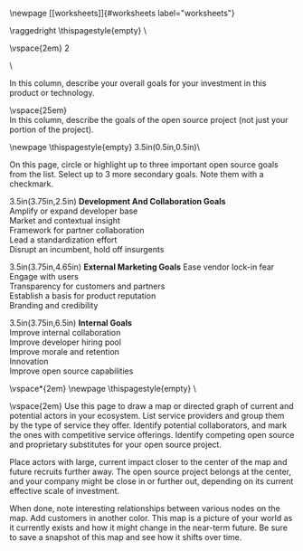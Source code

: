 \newpage
[\[worksheets\]]{#worksheets label="worksheets"}

\raggedright
\thispagestyle{empty}
\

\vspace{2em}
2

\

In this column, describe your overall goals for your investment in this
product or technology.

\vspace{25em}
\
In this column, describe the goals of the open source project (not just
your portion of the project).

\newpage
\thispagestyle{empty}
3.5in(0.5in,0.5in)\

On this page, circle or highlight up to three important open source
goals from the list. Select up to 3 more secondary goals. Note them with
a checkmark.

3.5in(3.75in,2.5in) **Development And Collaboration Goals**\
Amplify or expand developer base\
Market and contextual insight\
Framework for partner collaboration\
Lead a standardization effort\
Disrupt an incumbent, hold off insurgents

3.5in(3.75in,4.65in) **External Marketing Goals** Ease vendor lock-in
fear\
Engage with users\
Transparency for customers and partners\
Establish a basis for product reputation\
Branding and credibility

3.5in(3.75in,6.5in) **Internal Goals**\
Improve internal collaboration\
Improve developer hiring pool\
Improve morale and retention\
Innovation\
Improve open source capabilities

\vspace*{2em}
\newpage
\thispagestyle{empty}
\

\vspace{2em}
Use this page to draw a map or directed graph of current and potential
actors in your ecosystem. List service providers and group them by the
type of service they offer. Identify potential collaborators, and mark
the ones with competitive service offerings. Identify competing open
source and proprietary substitutes for your open source project.

Place actors with large, current impact closer to the center of the map
and future recruits further away. The open source project belongs at the
center, and your company might be close in or further out, depending on
its current effective scale of investment.

When done, note interesting relationships between various nodes on the
map. Add customers in another color. This map is a picture of your world
as it currently exists and how it might change in the near-term future.
Be sure to save a snapshot of this map and see how it shifts over time.
